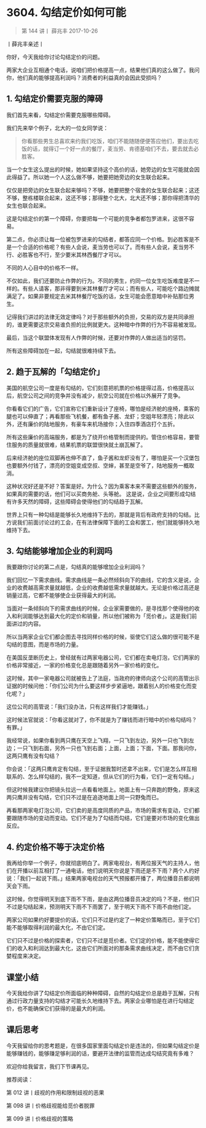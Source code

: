 # 3604. 勾结定价如何可能

> 第 144 讲丨
薛兆丰
2017-10-26

丨薛兆丰亲述丨

你好，今天我给你讨论勾结定价的问题。

两家大企业互相通个电话，说咱们把价格提高一点，结果他们真的这么做了。我问你，他们真的能够提高利润吗？消费者的利益真的会因此受损吗？

## 1. 勾结定价需要克服的障碍

我们首先来看，勾结定价需要克服哪些障碍。

我们先来举个例子，北大的一位女同学说：

> 你看那些男生总喜欢来约我们吃饭，咱们不能随随便便答应他们，要出去吃饭的话，就得订一个好一点的餐厅，麦当劳、肯德基咱们不去，要去就去必胜客。

当一个女生这么提出的时候，她如果坚持这个高价的话，她旁边的女生可能就会因此得益了。所以她一个人这么做不够，她要把她旁边的女生联合起来。

仅仅是把旁边的女生联合起来够吗？不够，她要把整个宿舍的女生联合起来；这还不够，整栋楼联合起来，这还不够；那得整个北大，北大还不够；那你得把清华的女生也联合起来。

这是勾结定价的第一个障碍，你要把每一个可能的竞争者都包罗进来，这很不容易。

第二点，你必须让每一位被包罗进来的勾结者，都答应同一个价格。到必胜客是不是一个合适的价格呢？有些人会说，麦当劳也可以了。而有些人会说，麦当劳不行、必胜客也不行，至少要米其林西餐厅才可以。

不同的人心目中的价格不一样。

不仅如此，我们还要防止作弊的行为。不同的男生，约同一位女生吃饭难度是不一样的。有些人请客，那非得要到米其林餐厅才可以；而有些人，可能吃个路边摊就满足了。如果非要规定去米其林餐厅吃饭的话，女生可能会愿意暗中补贴那位男生。

记得我们讲过的法律无效定律吗？对于那些额外的负担，交易的双方是共同承担的，谁更需要这宗交易谁负担的比例就更大。这种暗中作弊的行为不容易被发现。

最后，当这个联盟体发现有人作弊的时候，还要对作弊的人做出适当的惩罚。

所有这些障碍加在一起，勾结就很难持续下去。

## 2. 趋于瓦解的「勾结定价」

美国的航空公司一度是有勾结的，它们刻意把机票的价格提得过高，价格提高以后，航空公司之间的竞争并没有减少，航空公司就在价格以外展开了竞争。

你看看它们的广告，它们宣称它们重新设计了座椅，哪怕是经济舱的座椅，乘客的腿也可以伸直了；再看那些飞机餐，都有鱼子酱、龙虾；空姐年轻漂亮；除此以外，还有廉价的陆地服务，有豪车来机场接你；入住四季酒店打个五折。

所有这些廉价的高端服务，都是为了绕开价格管制而提供的。管住价格容易，要管住服务的质量就很难，结果机票的联盟很快就土崩瓦解了。

后来经济舱的座位双脚再也伸不直了，鱼子酱和龙虾没有了，哪怕是买一个汉堡包也要额外付钱了，漂亮的空姐变成空叔、空婶，甚至是空爷了，陆地服务一概取消。

这种状况好还是不好？答案是好。为什么？因为乘客本来不需要这些额外的服务，如果真的需要的话，他们可以买商务舱、头等舱。
这是说，企业之间要形成勾结有许多天然的障碍，这些障碍会使得他们的勾结趋于瓦解。

世界上只有一种勾结是能够长久地维持下去的，那就是背后有政府支持的勾结。比方说我们前面讨论过的工会，在有法律保障下面的工会和罢工，他们就能够持久地维持下去。

## 3. 勾结能够增加企业的利润吗

我要跟你讨论的第二点是，勾结真的能够增加企业利润吗？

我们回忆一下需求曲线。需求曲线是一条必然倾斜向下的曲线，它的含义是说，企业的收费越高需求量就越低，企业的收费越低需求量就越大。无论是价格过高还是销量过高，它都不能够使企业获得最大的利润。

当面对一条倾斜向下的需求曲线的时候，企业家需要做的，是寻找那个使得他的收入和利润能够达到最大化的定价和销量，所以他们被称为「觅价者」。这是我们前面讲过的内容。

所以当两家企业它们都企图去寻找同样价格的时候，驱使它们这么做的很可能不是勾结的意图，而是市场的力量。

在美国反垄断历史上，曾经就有过两家电器公司，它们都在卖电灯泡，它们两家的价格非常接近，一家的价格变化总是跟随着另外一家价格的变化。

这时候，其中一家电器公司就被告上了法庭，当政府的律师向这个公司的高管出示证据的时候问他：「你们公司为什么要这样步步紧逼地，跟着别人的价格变化而变化呢？」

这位公司的高管说：「我们没办法，只有这样我们才能赚钱。」

这时候法官就说：「你看这就对了，你不就是为了赚钱而进行暗中的价格勾结吗？有罪。」

我经常说，如果你看到两只鹰在天空上飞翔，一只飞到左边，另外一只也飞到左边；一只飞到右面，另外一只也飞到右面；上面，上面；下面，下面。那我问你，这两只鹰有没有勾结？

你会说：「这两只鹰肯定有勾结，至于证据我暂时还拿不出来，它们是怎么样互相联系的、怎么样勾结的，我不一定知道，但从它们的行为看，它们一定有勾结。」

但这时候我建议你把镜头拉远一点看看地面上。地面上有一只奔跑的野兔，原来这两只鹰并没有勾结，它们只不过是在追逐地面上同一只野兔而已。

再看那两家电灯泡公司，它们卖的是高度同质的产品，市场的需求有变动，它们都要跟随市场的变动而变动。它们不是为了勾结而勾结，它们是要对市场的变化做出反应。

## 4. 约定价格不等于决定价格

我再给你举一个例子，你就彻底明白了。两家电视台，有两位报天气的主持人，他们在开播以前互相打了一通电话，他们说明天你说是下雨还是不下雨？两个人约好说：「我们一起说下雨。」结果两家电视台的天气预报都开播了，两位播音员都说明天会下雨。

这时候，你觉得明天到底下雨不下雨，是由这两位播音员决定的吗？不是，他们只不过是勾结起来，预测明天下雨不下雨罢了，至于明天下雨不下雨不由他们定。

两家公司如果约好要提价的话，它们只不过是约定了一种定价策略而已，至于它们能不能够取得利润的最大化，不由它们定。

它们只不过是价格的探索者，它们只不过是觅价者。它们定的价格，能不能使得它们的收入和利润达到最大化，这由它们所面对的那条需求曲线决定，而不由它们贪婪程度来决定。

## 课堂小结

今天我给你讲了勾结定价所面临的种种障碍，自然的勾结定价总是趋于瓦解，只有通过行政力量支持的勾结才可能长久地维持下去。两家企业哪怕是在进行勾结定价，也不能确保它们获得的是最大的利润。

## 课后思考

今天我留给你的思考题是，在很多国家里面勾结定价是违法的，但如果勾结定价是能够赚钱的，能够赚足够利润的话，要避开法律的监管而达成勾结究竟有多难？

欢迎你给我留言，我们下节课再见。

推荐阅读：

第 012 讲丨歧视的作用和限制歧视的恶果

第 098 讲丨价格歧视能给觅价者脱罪

第 099 讲丨价格歧视的策略

